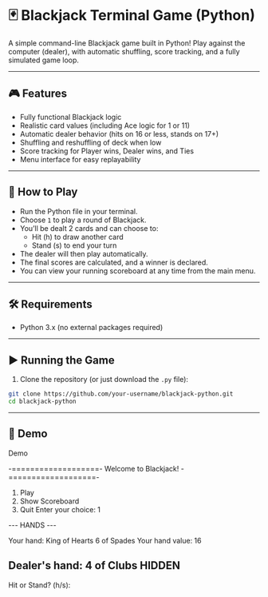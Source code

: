 # 🃏 Blackjack Terminal Game (Python)

A simple command-line Blackjack game built in Python! Play against the computer (dealer), with automatic shuffling, score tracking, and a fully simulated game loop.

---

## 🎮 Features

- Fully functional Blackjack logic
- Realistic card values (including Ace logic for 1 or 11)
- Automatic dealer behavior (hits on 16 or less, stands on 17+)
- Shuffling and reshuffling of deck when low
- Score tracking for Player wins, Dealer wins, and Ties
- Menu interface for easy replayability

---

## 🧠 How to Play

- Run the Python file in your terminal.
- Choose `1` to play a round of Blackjack.
- You’ll be dealt 2 cards and can choose to:
  - Hit (h) to draw another card
  - Stand (s) to end your turn
- The dealer will then play automatically.
- The final scores are calculated, and a winner is declared.
- You can view your running scoreboard at any time from the main menu.

---

## 🛠️ Requirements

- Python 3.x (no external packages required)

---

## ▶️ Running the Game

1. Clone the repository (or just download the `.py` file):

```bash
git clone https://github.com/your-username/blackjack-python.git
cd blackjack-python

```

---

## 📸 Demo

Demo

-===================-
Welcome to Blackjack!
-===================-
1. Play
2. Show Scoreboard
3. Quit
Enter your choice: 1

--- HANDS ---

Your hand:
King of Hearts
6 of Spades
Your hand value: 16

Dealer's hand:
4 of Clubs HIDDEN
--------------------
Hit or Stand? (h/s):

